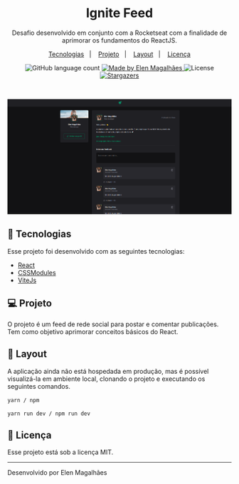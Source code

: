 <h1 align="center"> Ignite Feed </h1>

<p align="center">
Desafio desenvolvido em conjunto com a Rocketseat com a finalidade de aprimorar os fundamentos do ReactJS.
</p>

<p align="center">
  <a href="#-tecnologias">Tecnologias</a>&nbsp;&nbsp;&nbsp;|&nbsp;&nbsp;&nbsp;
  <a href="#-projeto">Projeto</a>&nbsp;&nbsp;&nbsp;|&nbsp;&nbsp;&nbsp;
  <a href="#-layout">Layout</a>&nbsp;&nbsp;&nbsp;|&nbsp;&nbsp;&nbsp;
  <a href="#memo-licença">Licença</a>
</p>

<p align="center"> 
  <img alt="GitHub language count" src="https://img.shields.io/github/languages/count/elenmagalhaes/ignite-feed-web?color=49AA26">
  <a href="https://rocketseat.com.br">
    <img alt="Made by Elen Magalhães" src="https://img.shields.io/badge/made%20by-Elen Magalhães-%49AA26">
  </a>
  <img alt="License" src="https://img.shields.io/static/v1?label=license&message=MIT&color=49AA26&labelColor=000000">
  <a href="https://github.com/elenmagalhaes/ignite-feed-web/stargazers">
    <img alt="Stargazers" src="https://img.shields.io/github/stars/elenmagalhaes/ignite-feed-web?style=social">
  </a>
</p>

<br>

<p align="center">
  <img alt="ignite-feed" src=".github/project_overview.png" weight="100%">
</p>

## 🚀 Tecnologias

Esse projeto foi desenvolvido com as seguintes tecnologias:

- [React](https://pt-br.reactjs.org)
- [CSSModules](https://github.com/css-modules/css-modules)
- [ViteJs](https://vitejs.dev)

## 💻 Projeto

O projeto é um feed de rede social para postar e comentar publicações. Tem como objetivo aprimorar conceitos básicos do React.

## 🔖 Layout

A aplicação ainda não está hospedada em produção, mas é possível visualizá-la em ambiente local, clonando o projeto e executando os seguintes comandos.

```
yarn / npm
```

```
yarn run dev / npm run dev
```

## :memo: Licença

Esse projeto está sob a licença MIT.

---

Desenvolvido por Elen Magalhães
